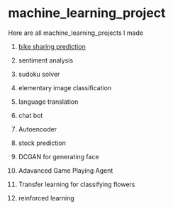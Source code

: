 # machine_learning_project
Here are all machine_learning_projects I made

1. [bike sharing prediction](/DLND-your-first-network/)

2. sentiment analysis

3. sudoku solver

4. elementary image classification

5. language translation

6. chat bot

7. Autoencoder

8. stock prediction

9. DCGAN for generating face 

10. Adavanced Game Playing Agent

11. Transfer learning for classifying flowers

12. reinforced learning
